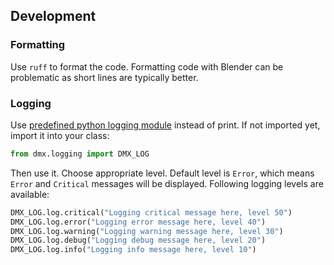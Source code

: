## Development

### Formatting

Use `ruff` to format the code. Formatting code with Blender can be problematic as short lines are typically better.

### Logging

Use [predefined python logging module](https://docs.python.org/3/library/logging.html?highlight=logging#module-logging) instead of print. If not imported yet, import it into your class:

```python
from dmx.logging import DMX_LOG
```

Then use it. Choose appropriate level. Default level is `Error`, which means `Error` and `Critical` messages will be displayed. Following logging levels are available:

```python
DMX_LOG.log.critical("Logging critical message here, level 50")
DMX_LOG.log.error("Logging error message here, level 40")
DMX_LOG.log.warning("Logging warning message here, level 30")
DMX_LOG.log.debug("Logging debug message here, level 20")
DMX_LOG.log.info("Logging info message here, level 10")
```
